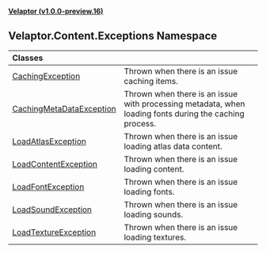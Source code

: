 #### [Velaptor (v1.0.0-preview.16)](./namespaces.md 'Velaptor Namespaces')

## Velaptor.Content.Exceptions Namespace

| Classes | |
| :--- | :--- |
| [CachingException](./Velaptor.Content.Exceptions.CachingException.md 'Velaptor.Content.Exceptions.CachingException') | Thrown when there is an issue caching items. |
| [CachingMetaDataException](./Velaptor.Content.Exceptions.CachingMetaDataException.md 'Velaptor.Content.Exceptions.CachingMetaDataException') | Thrown when there is an issue with processing metadata, when loading fonts during the caching process. |
| [LoadAtlasException](./Velaptor.Content.Exceptions.LoadAtlasException.md 'Velaptor.Content.Exceptions.LoadAtlasException') | Thrown when there is an issue loading atlas data content. |
| [LoadContentException](./Velaptor.Content.Exceptions.LoadContentException.md 'Velaptor.Content.Exceptions.LoadContentException') | Thrown when there is an issue loading content. |
| [LoadFontException](./Velaptor.Content.Exceptions.LoadFontException.md 'Velaptor.Content.Exceptions.LoadFontException') | Thrown when there is an issue loading fonts. |
| [LoadSoundException](./Velaptor.Content.Exceptions.LoadSoundException.md 'Velaptor.Content.Exceptions.LoadSoundException') | Thrown when there is an issue loading sounds. |
| [LoadTextureException](./Velaptor.Content.Exceptions.LoadTextureException.md 'Velaptor.Content.Exceptions.LoadTextureException') | Thrown when there is an issue loading textures. |
